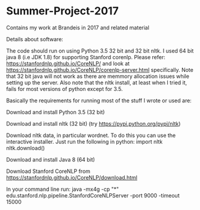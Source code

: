 # Summer-Project-2017
Contains my work at Brandeis in 2017 and related material

Details about software:

The code should run on using Python 3.5 32 bit and 32 bit nltk. I used 64 bit java 8 (i.e JDK 1.8) for supporting Stanford corenlp. Please refer: https://stanfordnlp.github.io/CoreNLP/ and look at https://stanfordnlp.github.io/CoreNLP/corenlp-server.html specifically. Note that 32 bit java will not work as there are memmory allocation issues while setting up the server. Also note that the nltk install, at least when I tried it, fails for most versions of python except for 3.5.


Basically the requirements for running most of the stuff I wrote or used are:


Download and install Python 3.5 (32 bit)

Download and install nltk (32 bit) (try https://pypi.python.org/pypi/nltk)

Download nltk data, in particular wordnet. To do this you can use the interactive installer. Just run the following in python:
import nltk
nltk.download()

Download and install Java 8 (64 bit) 

Download Stanford CoreNLP from https://stanfordnlp.github.io/CoreNLP/download.html

In your command line run:
java -mx4g -cp "*" edu.stanford.nlp.pipeline.StanfordCoreNLPServer -port 9000 -timeout 15000
 
